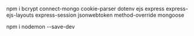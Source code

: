  npm i bcrypt connect-mongo cookie-parser dotenv ejs express express-ejs-layouts express-session jsonwebtoken method-override mongoose

 npm i nodemon --save-dev

 